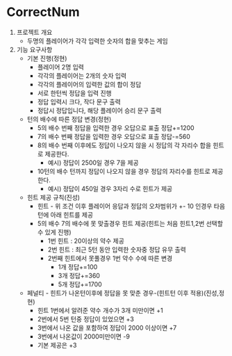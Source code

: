 # CorrectNum

1. 프로젝트 개요
    - 두명의 플레이어가 각각 입력한 숫자의 합을 맞추는 게임
2. 기능 요구사항
    - 기본 진행(정현)
        - 플레이어 2명 입력
        - 각각의 플레이어는 2개의 숫자 입력
        - 각각의 플레이어의 입력한 값의 합이 정답
        - 서로 한턴씩 정답을 입력 진행
        - 정답 입력시 크다, 작다 문구 출력
        - 정답시 정답입니다, 해당 플레이어 승리 문구 출력
    - 턴의 배수에 따른 정답 변경(정현)
        - 5의 배수 번째 정답을 입력한 경우 오답으로 표출 정답+=1200
        - 7의 배수 번째 정답을 입력한 경우 오답으로 표출 정답-=560
        - 8의 배수 번째 이후에도 정답이 나오지 않을 시 정답의 각 자리수 합을 힌트로 제공한다.
            - 예시) 정답이 2500일 경우 7을 제공
        - 10턴의 배수 턴까지 정답이 나오지 않을 경우 정답의 자리수를 힌트로 제공한다.
            - 예시) 정답이 450일 경우 3자리 수로 힌트가 제공
    - 힌트 제공 규칙(진성)
        - 힌트 - 위 조건 이후 플레이어 응답과 정답의 오차범위가 +- 10 인경우 타음턴에 아래 힌트를 제공
        - 5의 배수 7의 배수에 못 맞출경우 힌트 제공(힌트는 처음 힌트1,2번 선택할수 있게 진행)
            - 1번 힌트 : 20이상의 약수 제공
            - 2번 힌트 : 최근 5턴 동안 입력한 숫자중 정답 유무 출력
            - 2번째 힌트에서 못풀경우 1번 약수 수에 따른 변경
                - 1개  정답+=100
                - 3개 정답+=360
                - 5개 정답+=1700
    - 페널티 - 힌트가 나온턴이후에 정답을 못 맞춘 경우-(힌트턴 이후 적용)(진성,정현)
        - 힌트 1번에서 알려준 약수 개수가 3개 미만이면 +1
        - 2번에서 5번 턴중 정답이 있었으면 +3
        - 3번에서 나온 값을 포함하여 정답이 2000 이상이면 +7
        - 3번에서 나온값이 2000미만이면 -9
        - 기본 제공은 +3
